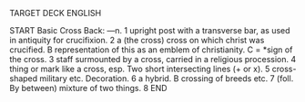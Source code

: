 TARGET DECK
ENGLISH

START
Basic
Cross
Back: —n. 1 upright post with a transverse bar, as used in antiquity for crucifixion. 2 a (the cross) cross on which christ was crucified. B representation of this as an emblem of christianity. C = *sign of the cross. 3 staff surmounted by a cross, carried in a religious procession. 4 thing or mark like a cross, esp. Two short intersecting lines (+ or x). 5 cross-shaped military etc. Decoration. 6 a hybrid. B crossing of breeds etc. 7 (foll. By between) mixture of two things. 8
END
